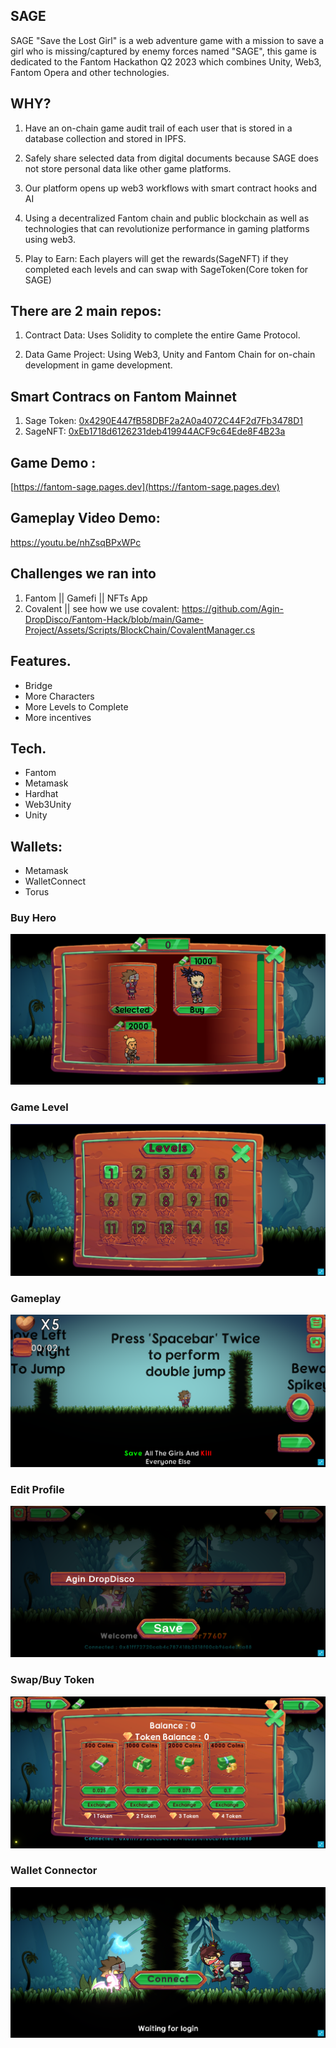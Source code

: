 ## SAGE
SAGE "Save the Lost Girl" is a web adventure game with a mission to save a girl who is missing/captured by enemy forces named "SAGE", this game is dedicated to the Fantom Hackathon Q2 2023 which combines Unity, Web3, Fantom Opera and other technologies.

## WHY?
1. Have an on-chain game audit trail of each user that is stored in a database collection and stored in IPFS.

2. Safely share selected data from digital documents because SAGE does not store personal data like other game platforms.

3. Our platform opens up web3 workflows with smart contract hooks and AI

4. Using a decentralized Fantom chain and public blockchain as well as technologies that can revolutionize performance in gaming platforms using web3.

5. Play to Earn: Each players will get the rewards(SageNFT) if they completed each levels and can swap with SageToken(Core token for SAGE)

## There are 2 main repos:
1. Contract Data: Uses Solidity to complete the entire Game Protocol.

2. Data Game Project: Using Web3, Unity and Fantom Chain for on-chain development in game development.

## Smart Contracs on Fantom Mainnet
1. Sage Token: [0x4290E447fB58DBF2a2A0a4072C44F2d7Fb3478D1](https://ftmscan.com/address/0x4290E447fB58DBF2a2A0a4072C44F2d7Fb3478D1)
2. SageNFT: [0xEb1718d6126231deb419944ACF9c64Ede8F4B23a](https://ftmscan.com/address/0xEb1718d6126231deb419944ACF9c64Ede8F4B23a)


## Game Demo : 
[https://fantom-sage.pages.dev](https://fantom-sage.pages.dev)

## Gameplay Video Demo: 
https://youtu.be/nhZsqBPxWPc



## Challenges we ran into
1. Fantom || Gamefi || NFTs App
2. Covalent ||  see how we use covalent: https://github.com/Agin-DropDisco/Fantom-Hack/blob/main/Game-Project/Assets/Scripts/BlockChain/CovalentManager.cs

## Features.
- Bridge
- More Characters
- More Levels to Complete
- More incentives

## Tech.
- Fantom
- Metamask
- Hardhat
- Web3Unity
- Unity

## Wallets:
- Metamask
- WalletConnect
- Torus

### Buy Hero
<p align ="center">
<img src="./images/buy_hero.png">
</p>

### Game Level
<p align ="center">
<img src="./images/game_level.png">
</p>

### Gameplay
<p align ="center">
<img src="./images/gameplay.png">
</p>

### Edit Profile
<p align ="center">
<img src="./images/profile_edit.png">
</p>

### Swap/Buy Token
<p align ="center">
<img src="./images/swap.png">
</p>

### Wallet Connector
<p align ="center">
<img src="./images/wallet_connect.png">
</p>
